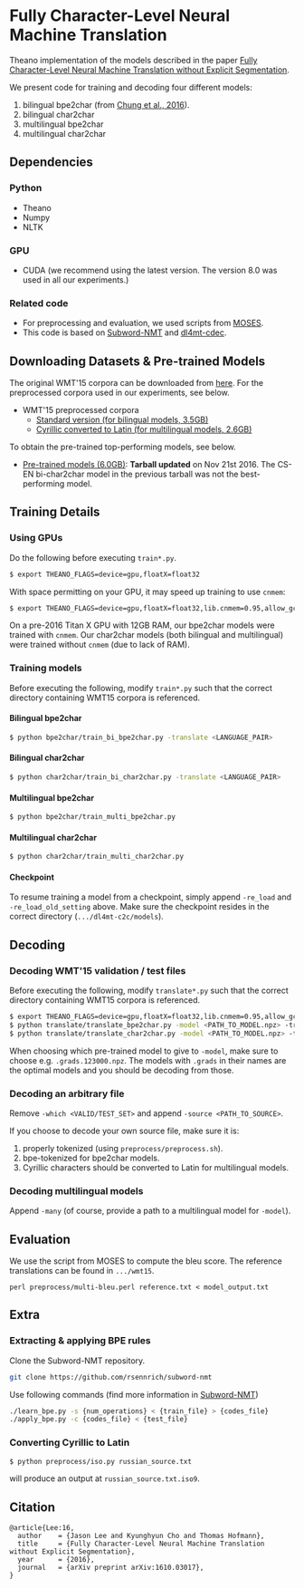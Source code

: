 Fully Character-Level Neural Machine Translation
==================================

Theano implementation of the models described in the paper [Fully Character-Level Neural Machine Translation without Explicit Segmentation](https://arxiv.org/abs/1610.03017 "Fully Character-Level Neural Machine Translation without Explicit Segmentation").

We present code for training and decoding four different models:

1. bilingual bpe2char (from [Chung et al., 2016](https://arxiv.org/abs/1603.06147)).
2. bilingual char2char
3. multilingual bpe2char
4. multilingual char2char

Dependencies
------------------
### Python
* Theano
* Numpy
* NLTK

### GPU
* CUDA (we recommend using the latest version. The version 8.0 was used in all our experiments.)

### Related code
* For preprocessing and evaluation, we used scripts from [MOSES](https://github.com/moses-smt/mosesdecoder "MOSES").
* This code is based on [Subword-NMT](http://arxiv.org/abs/1508.07909 "Subword-NMT") and [dl4mt-cdec](https://github.com/nyu-dl/dl4mt-cdec "dl4mt-cdec").

Downloading Datasets & Pre-trained Models
------------------
The original WMT'15 corpora can be downloaded from [here](http://www.statmt.org/wmt15/translation-task.html). For the preprocessed corpora used in our experiments, see below.
* WMT'15 preprocessed corpora
  * [Standard version (for bilingual models, 3.5GB)](https://drive.google.com/open?id=0BxmEQ91VZAPQam5pc2ltQ1BBTTQ)
  * [Cyrillic converted to Latin (for multilingual models, 2.6GB)](https://drive.google.com/open?id=0BxmEQ91VZAPQS0oxTDJINng5b1k)

To obtain the pre-trained top-performing models, see below.
* [Pre-trained models (6.0GB)](https://drive.google.com/open?id=0BxmEQ91VZAPQcGx4VGI2N3dMNEE): **Tarball updated** on Nov 21st 2016. The CS-EN bi-char2char model in the previous tarball was not the best-performing model. 

Training Details
------------------
### Using GPUs
Do the following before executing `train*.py`.
```bash
$ export THEANO_FLAGS=device=gpu,floatX=float32
```
With space permitting on your GPU, it may speed up training to use `cnmem`:
```bash
$ export THEANO_FLAGS=device=gpu,floatX=float32,lib.cnmem=0.95,allow_gc=False
```

On a pre-2016 Titan X GPU with 12GB RAM, our bpe2char models were trained with `cnmem`. Our char2char models (both bilingual and multilingual) were trained without `cnmem` (due to lack of RAM).

### Training models
Before executing the following, modify `train*.py` such that the correct directory containing WMT15 corpora is referenced.

#### Bilingual bpe2char
```bash
$ python bpe2char/train_bi_bpe2char.py -translate <LANGUAGE_PAIR>
```
#### Bilingual char2char
```bash
$ python char2char/train_bi_char2char.py -translate <LANGUAGE_PAIR>
```
#### Multilingual bpe2char
```bash
$ python bpe2char/train_multi_bpe2char.py 
```
#### Multilingual char2char
```bash
$ python char2char/train_multi_char2char.py 
```
#### Checkpoint
To resume training a model from a checkpoint, simply append `-re_load` and `-re_load_old_setting` above. Make sure the checkpoint resides in the correct directory (`.../dl4mt-c2c/models`).

Decoding
------------------

### Decoding WMT'15 validation / test files
Before executing the following, modify `translate*.py` such that the correct directory containing WMT15 corpora is referenced.

```bash
$ export THEANO_FLAGS=device=gpu,floatX=float32,lib.cnmem=0.95,allow_gc=False
$ python translate/translate_bpe2char.py -model <PATH_TO_MODEL.npz> -translate <LANGUAGE_PAIR> -saveto <DESTINATION> -which <VALID/TEST_SET> # for bpe2char models
$ python translate/translate_char2char.py -model <PATH_TO_MODEL.npz> -translate <LANGUAGE_PAIR> -saveto <DESTINATION> -which <VALID/TEST_SET> # for char2char models
```

When choosing which pre-trained model to give to `-model`, make sure to choose e.g. `.grads.123000.npz`. The models with `.grads` in their names are the optimal models and you should be decoding from those.

### Decoding an arbitrary file
Remove `-which <VALID/TEST_SET>` and append `-source <PATH_TO_SOURCE>`.

If you choose to decode your own source file, make sure it is:

1. properly tokenized (using `preprocess/preprocess.sh`).
2. bpe-tokenized for bpe2char models.
3. Cyrillic characters should be converted to Latin for multilingual models.

### Decoding multilingual models
Append `-many` (of course, provide a path to a multilingual model for `-model`).

Evaluation
------------------
We use the script from MOSES to compute the bleu score. The reference translations can be found in `.../wmt15`.
```
perl preprocess/multi-bleu.perl reference.txt < model_output.txt
```

Extra
-----------------
### Extracting & applying BPE rules

Clone the Subword-NMT repository.
```bash
git clone https://github.com/rsennrich/subword-nmt
```

Use following commands (find more information in [Subword-NMT](https://github.com/rsennrich/subword-nmt))
```bash
./learn_bpe.py -s {num_operations} < {train_file} > {codes_file}
./apply_bpe.py -c {codes_file} < {test_file}
```

### Converting Cyrillic to Latin

```bash
$ python preprocess/iso.py russian_source.txt
```
will produce an output at `russian_source.txt.iso9`.

Citation
------------------

```
@article{Lee:16,
  author    = {Jason Lee and Kyunghyun Cho and Thomas Hofmann},
  title     = {Fully Character-Level Neural Machine Translation without Explicit Segmentation},
  year      = {2016},
  journal   = {arXiv preprint arXiv:1610.03017},
}
```
